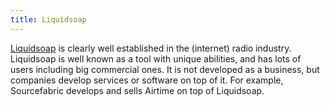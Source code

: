 ```yaml
---
title: Liquidsoap
---
```


[Liquidsoap](https://www.liquidsoap.info/) is clearly well established in the (internet) radio industry. Liquidsoap is well known as a tool with unique abilities, and has lots of users including big commercial ones. It is not developed as a business, but companies develop services or software on top of it. For example, Sourcefabric develops and sells Airtime on top of Liquidsoap.

